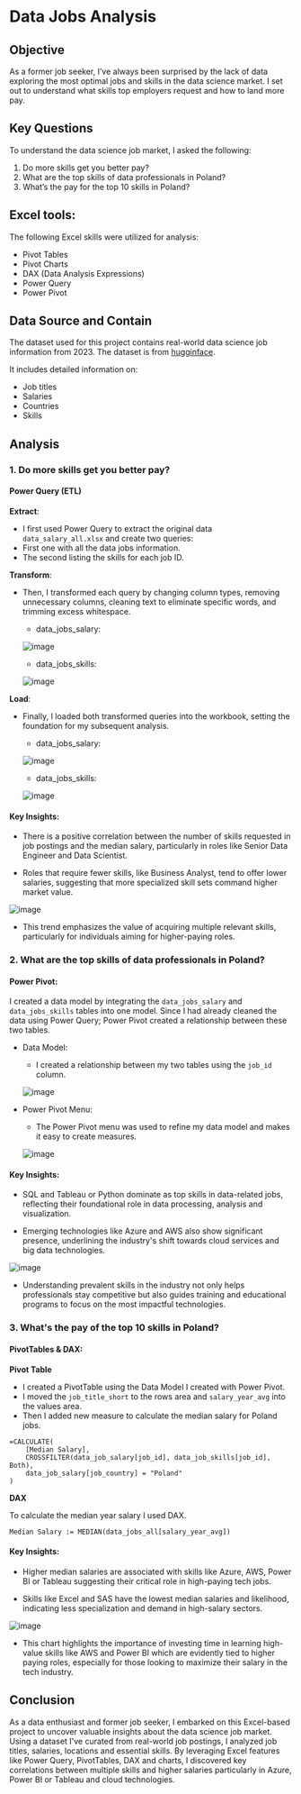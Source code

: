 # Data Jobs Analysis

## Objective

As a former job seeker, I’ve always been surprised by the lack of data exploring the most optimal jobs and skills in the data science market. I set out to understand what skills top employers request and how to land more pay.

## Key Questions

To understand the data science job market, I asked the following:

1. Do more skills get you better pay?
2. What are the top skills of data professionals in Poland?
3. What’s the pay for the top 10 skills in Poland?

## Excel tools:

The following Excel skills were utilized for analysis:

- Pivot Tables
- Pivot Charts
- DAX (Data Analysis Expressions)
- Power Query
- Power Pivot

## Data Source and Contain

The dataset used for this project contains real-world data science job information from 2023. The dataset is from [hugginface](https://huggingface.co/datasets/lukebarousse/data_jobs).   

It includes detailed information on:

- Job titles
- Salaries
- Countries
- Skills

## Analysis

### 1. Do more skills get you better pay?

#### Power Query (ETL)

**Extract**:

- I first used Power Query to extract the original data `data_salary_all.xlsx` and create two queries:
- First one with all the data jobs information.
- The second listing the skills for each job ID.
  
**Transform**:

- Then, I transformed each query by changing column types, removing unnecessary columns, cleaning text to eliminate specific words, and trimming excess whitespace.

  - data_jobs_salary:

  ![image](https://github.com/user-attachments/assets/2dc14dbd-d227-48ca-b504-614e4fca1c11)


  - data_jobs_skills:

  ![image](https://github.com/user-attachments/assets/e5cd241a-4ac2-4e56-bc8a-ecc4e0022da2)


**Load**:

- Finally, I loaded both transformed queries into the workbook, setting the foundation for my subsequent analysis.

  - data_jobs_salary:

  ![image](https://github.com/user-attachments/assets/43b7aaba-9ab6-4f8c-a7eb-5f85b863215d)

  - data_jobs_skills:

  ![image](https://github.com/user-attachments/assets/ccdc3b58-8d05-463f-b847-cb53a2b7e87f)

#### Key Insights:

- There is a positive correlation between the number of skills requested in job postings and the median salary, particularly in roles like Senior Data Engineer and Data Scientist.

- Roles that require fewer skills, like Business Analyst, tend to offer lower salaries, suggesting that more specialized skill sets command higher market value.

![image](https://github.com/user-attachments/assets/83ff8dea-a65f-4905-aa32-8c23225f7909)

- This trend emphasizes the value of acquiring multiple relevant skills, particularly for individuals aiming for higher-paying roles.

### 2. What are the top skills of data professionals in Poland?

#### Power Pivot:

I created a data model by integrating the ```data_jobs_salary``` and ```data_jobs_skills``` tables into one model.
Since I had already cleaned the data using Power Query; Power Pivot created a relationship between these two tables.

- Data Model:

    - I created a relationship between my two tables using the ```job_id``` column.

    ![image](https://github.com/user-attachments/assets/3fe4e39f-d775-4bf7-9d5b-90198e2a6bec)

- Power Pivot Menu:

    - The Power Pivot menu was used to refine my data model and makes it easy to create measures.

    ![image](https://github.com/user-attachments/assets/35bb6f3e-2fc2-4697-991b-63aa58e7a724)

#### Key Insights:

- SQL and Tableau or Python dominate as top skills in data-related jobs, reflecting their foundational role in data processing, analysis and visualization.

- Emerging technologies like Azure and AWS also show significant presence, underlining the industry's shift towards cloud services and big data technologies.
  
![image](https://github.com/user-attachments/assets/c51c98d7-37c7-47c1-8cf6-7fa8c748515c)

- Understanding prevalent skills in the industry not only helps professionals stay competitive but also guides training and educational programs to focus on the most impactful technologies.

### 3. What's the pay of the top 10 skills in Poland?

#### PivotTables & DAX:

**Pivot Table**

- I created a PivotTable using the Data Model I created with Power Pivot.
- I moved the ```job_title_short``` to the rows area and ```salary_year_avg``` into the values area.
- Then I added new measure to calculate the median salary for Poland jobs.

```
=CALCULATE(
    [Median Salary],
    CROSSFILTER(data_job_salary[job_id], data_job_skills[job_id], Both),
    data_job_salary[job_country] = "Poland"
)
```

**DAX**

To calculate the median year salary I used DAX.

```Median Salary := MEDIAN(data_jobs_all[salary_year_avg])```

#### Key Insights:

- Higher median salaries are associated with skills like Azure, AWS, Power BI or Tableau suggesting their critical role in high-paying tech jobs.

- Skills like Excel and SAS have the lowest median salaries and likelihood, indicating less specialization and demand in high-salary sectors.

![image](https://github.com/user-attachments/assets/5383ab03-7d83-4426-9fe9-ecfbdf9ada47)

- This chart highlights the importance of investing time in learning high-value skills like AWS and Power BI which are evidently tied to higher paying roles, especially for those looking to maximize their salary in the tech industry.

## Conclusion

As a data enthusiast and former job seeker, I embarked on this Excel-based project to uncover valuable insights about the data science job market. Using a dataset I've curated from real-world job postings, I analyzed job titles, salaries, locations and essential skills. By leveraging Excel features like Power Query, PivotTables, DAX and charts, I discovered key correlations between multiple skills and higher salaries particularly in Azure, Power BI or Tableau and cloud technologies.















